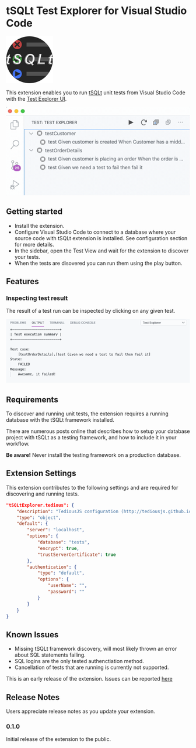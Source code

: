 # tSQLt Test Explorer for Visual Studio Code

![logo](images/icon.png)

This extension enables you to run [tSQLt](https://github.com/tSQLt-org/tSQLt) unit tests from Visual Studio Code with the [Test Explorer UI](https://marketplace.visualstudio.com/items?itemName=hbenl.vscode-test-explorer).

![feature_discover_run](images/feature_discover_run.gif)


## Getting started

- Install the extension.
- Configure Visual Studio Code to connect to a database where your source code with tSQLt extension is installed. See configuration section for more details. 
- In the sidebar, open the Test View and wait for the extension to discover your tests.
- When the tests are disovered you can run them using the play button. 

## Features

### Inspecting test result

The result of a test run can be inspected by clicking on any given test.  

![feature_test_result](images/feature_test_result.png)

## Requirements

To discover and running unit tests, the extension requires a running database with the tSQLt framework installed. 

There are numerous posts online that describes how to setup your database project with tSQLt as a testing framework, and how to include it in your workflow.

**Be aware!** Never install the testing framework on a production database.

## Extension Settings

This extension contributes to the following settings and are required for discovering and running tests.

```json
"tSQLtExplorer.tedious": {
    "description": "TediousJS configuration (http://tediousjs.github.io/tedious/)",
    "type": "object",
    "default": {
        "server": "localhost",
        "options": {
            "database": "tests",
            "encrypt": true,
            "trustServerCertificate": true
        },
        "authentication": {
            "type": "default",
            "options": {
                "userName": "",
                "password": ""
            }
        }
    }
}
```

## Known Issues

- Missing tSQLt framework discovery, will most likely thrown an error about SQL statements failing.
- SQL logins are the only tested authenctiation method.
- Cancellation of tests that are running is currently not supported.

This is an early release of the extension. Issues can be reported [here]()

## Release Notes

Users appreciate release notes as you update your extension.

### 0.1.0

Initial release of the extension to the public. 

